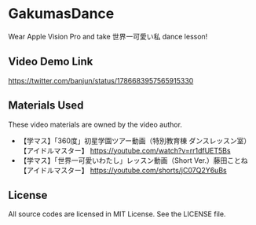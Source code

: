 # GakumasDance

Wear Apple Vision Pro and take 世界一可愛い私 dance lesson!

## Video Demo Link

https://twitter.com/banjun/status/1786683957565915330

## Materials Used

These video materials are owned by the video author.

* 【学マス】「360度」初星学園ツアー動画（特別教育棟 ダンスレッスン室）【アイドルマスター】 https://youtube.com/watch?v=rr1dfUET5Bs
* 【学マス】「世界一可愛いわたし」レッスン動画（Short Ver.）藤田ことね【アイドルマスター】 https://youtube.com/shorts/jC07Q2Y6uBs

## License

All source codes are licensed in MIT License. See the LICENSE file.
